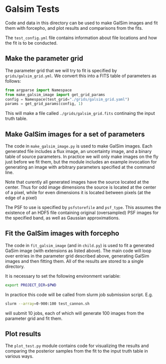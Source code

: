 # Galsim Tests

Code and data in this directory can be used to make GalSim images and fit them
with forcepho, and plot results and comparisons from the fits.

The `test_config.yml` file contains information about file locations and how the
fit is to be conducted.

## Make the parameter grid

The parameter grid that we will try to fit is specified by `grids/galsim_grid.yml`.
We convert this into a FITS table of parameters as follows:

```python
from argparse import Namespace
from make_galsim_image import get_grid_params
config = Namespace(test_grid="./grids/galsim_grid.yaml")
params = get_grid_params(config, 1)
```

This will make a file called `./grids/galsim_grid.fits` continaing the input truth
table.

## Make GalSim images for a set of parameters

The code in `make_galsim_image.py` is used to make GalSim images.  Each
generated file includes a flux image, an uncertainty image, and a binary table
of source parameters.  In practice we will only make images on the fly just
before we fit them, but the module includes an example invocation for generating
an image with arbitrary parameters specified at the command line.

Note that curently all generated images have the source located at the center.
Thus for odd image dimensions the source is located at the center of a pixel,
while for even dimensions it is located between pixels (at the edge of a pixel)

The PSF to use is specified by `psfstorefile` and `psf_type`.  This assumes the
existence of an HDF5 file containing original (oversampled) PSF images for the
specified band, as well as Gaussian approximations.

## Fit the GalSim images with forcepho

The code in `fit_galsim_image` (and in `child.py`) is used to fit a generated
GaSim image (with extensions as listed above).  The main code will loop over
entries in the parameter grid described above, generating GalSim images and then
fitting them.  All of the results are stored to a single directory.

It is necessary to set the following environment variable:

```sh
export PROJECT_DIR=$PWD
```

In practice this code will be called from slurm job submission script.  E.g.

```sh
slurm --array=0-900:100 test_cannon.sh
```

will submit 10 jobs, each of which will generate 100 images from the parameter
grid and fit them.

## Plot results

The `plot_test.py` module contains code for visualizing the results and
comparing the posterior samples from the fit to the input truth table in various
ways.